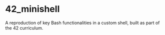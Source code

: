 # 42_minishell
A reproduction of key Bash functionalities in a custom shell, built as part of the 42 curriculum.
